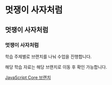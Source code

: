 # 멋쟁이 사자처럼

## 멋쟁이 사자처럼

### 멋쟁이 사자처럼

학습 주제별로 브랜치를 나눠 수업을 진행합니다.

해당 학습 자료는 해당 브랜치로 이동 후 확인 가능합니다.

[JavaScript Core 브랜치](http://www.naver.com)
